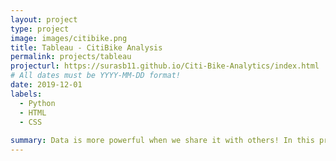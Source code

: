 ```yaml
---
layout: project
type: project
image: images/citibike.png
title: Tableau - CitiBike Analysis
permalink: projects/tableau
projecturl: https://surasb11.github.io/Citi-Bike-Analytics/index.html
# All dates must be YYYY-MM-DD format!
date: 2019-12-01
labels:
  - Python
  - HTML
  - CSS
  
summary: Data is more powerful when we share it with others! In this project used only Python, HTML and CSS to create a dashboard showing visualization of the data.
---
```

